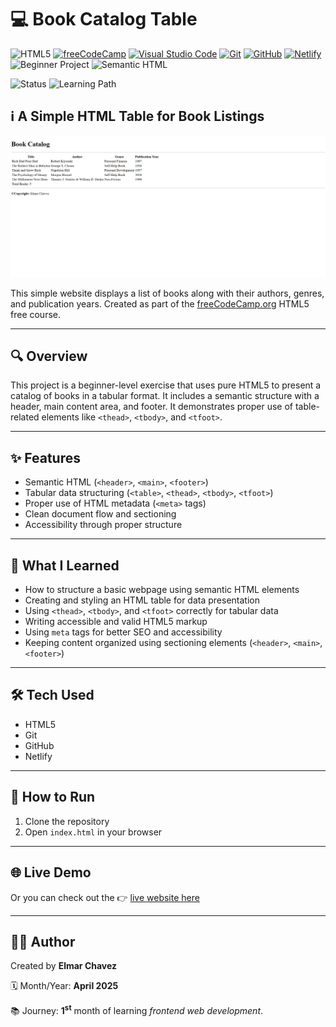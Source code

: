 # 💻 Book Catalog Table

![HTML5](https://img.shields.io/badge/HTML5-E34F26?style=for-the-badge&logo=html5&logoColor=white)
[![freeCodeCamp](https://img.shields.io/badge/freeCodeCamp-27273D?style=for-the-badge&logo=freecodecamp&logoColor=white)](https://www.freecodecamp.org/)
[![Visual Studio Code](https://img.shields.io/badge/VS%20Code-007ACC?style=for-the-badge&logo=visual-studio-code&logoColor=white)](https://code.visualstudio.com/)
[![Git](https://img.shields.io/badge/Git-F05032?style=for-the-badge&logo=git&logoColor=white)](https://git-scm.com/)
[![GitHub](https://img.shields.io/badge/GitHub-181717?style=for-the-badge&logo=github&logoColor=white)](https://github.com/)
[![Netlify](https://img.shields.io/badge/Netlify-00C7B7?style=for-the-badge&logo=netlify&logoColor=white)](https://www.netlify.com/)
![Beginner Project](https://img.shields.io/badge/Beginner%20Project-25D366?style=for-the-badge)
![Semantic HTML](https://img.shields.io/badge/Semantic%20HTML-ff9800?style=for-the-badge)

![Status](https://img.shields.io/badge/status-complete-brightgreen)
![Learning Path](https://img.shields.io/badge/learning%20path-month%201-blue)

## ℹ️ A Simple HTML Table for Book Listings

![Screenshot of the project](./screenshot.png)

This simple website displays a list of books along with their authors, genres, and publication years. Created as part of the [freeCodeCamp.org](https://www.freecodecamp.org/learn/full-stack-developer/) HTML5 free course.

---

## 🔍 Overview

This project is a beginner-level exercise that uses pure HTML5 to present a catalog of books in a tabular format. It includes a semantic structure with a header, main content area, and footer. It demonstrates proper use of table-related elements like `<thead>`, `<tbody>`, and `<tfoot>`.

---

## ✨ Features

- Semantic HTML (`<header>`, `<main>`, `<footer>`)
- Tabular data structuring (`<table>`, `<thead>`, `<tbody>`, `<tfoot>`)
- Proper use of HTML metadata (`<meta>` tags)
- Clean document flow and sectioning
- Accessibility through proper structure

---

## 🧠 What I Learned

- How to structure a basic webpage using semantic HTML elements
- Creating and styling an HTML table for data presentation
- Using `<thead>`, `<tbody>`, and `<tfoot>` correctly for tabular data
- Writing accessible and valid HTML5 markup
- Using `meta` tags for better SEO and accessibility
- Keeping content organized using sectioning elements (`<header>`, `<main>`, `<footer>`)

---

## 🛠️ Tech Used

- HTML5
- Git
- GitHub
- Netlify

---

## 🚀 How to Run

1. Clone the repository
2. Open `index.html` in your browser

---

## 🌐 Live Demo

Or you can check out the 👉 [live website here](SITE_LINK)

---

## 🧑‍💻 Author

Created by **Elmar Chavez**

🗓️ Month/Year: **April 2025**

📚 Journey: **1<sup>st</sup>** month of learning _frontend web development_.

